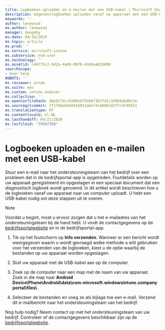 ```yaml
---
title: Logboeken uploaden en e-mailen met een USB-kabel | Microsoft Docs
description: Gegevenslogboeken uploaden vanaf uw apparaat met een USB-kabel
keywords: ''
author: lenewsad
ms.author: lanewsad
manager: dougeby
ms.date: 04/19/2019
ms.topic: article
ms.prod: ''
ms.service: microsoft-intune
ms.subservice: end-user
ms.technology: ''
ms.assetid: c46775c2-9d2a-4a88-89f0-4104a462b898
searchScope:
- User help
ROBOTS: ''
ms.reviewer: arnab
ms.suite: ems
ms.custom: intune-enduser
ms.collection: ''
ms.openlocfilehash: 48e0274cc9288e8f9266f3b7fd3c35969abd0c5e
ms.sourcegitcommit: 7f17d6eb9dd41b031a6af4148863d2ffc4f49551
ms.translationtype: HT
ms.contentlocale: nl-NL
ms.lasthandoff: 04/21/2020
ms.locfileid: "79347350"
---
```

# <a name="upload-and-email-logs-using-a-usb-cable"></a>Logboeken uploaden en e-mailen met een USB-kabel

Stuur een e-mail naar het ondersteuningsteam van het bedrijf over een probleem dat in de bedrijfsportal-app is opgetreden. Foutdetails worden op uw apparaat geregistreerd en opgeslagen in een speciaal document dat een _diagnostisch logboek_ wordt genoemd. In dit artikel wordt beschreven hoe u de logboeken vanaf uw apparaat naar uw computer uploadt. U hebt een USB-kabel nodig om deze stappen uit te voeren.   

> [!Note]
> Voordat u begint, moet u ervoor zorgen dat u het e-mailadres van het ondersteuningsteam bij de hand hebt. U vindt de contactgegevens op de [bedrijfsportalwebsite](https://go.microsoft.com/fwlink/?linkid=2010980) en in de bedrijfsportal-app. 

1. Tik op het foutscherm op **Info verzenden**. Wanneer er een bericht wordt weergegeven waarin u wordt gevraagd welke methode u wilt gebruiken voor het verzenden van de logboeken, kiest u de optie waarbij de bestanden op uw apparaat worden opgeslagen.  

2. Sluit uw apparaat met de USB-kabel aan op de computer. 

3. Zoek op de computer naar een map met de naam van uw apparaat. Zoek in die map naar <strong>Android Device\Phone\Android\data\com.microsoft.windowsintune.companyportal\files\\</strong>.

4. Selecteer de bestanden en voeg ze als bijlage toe een e-mail. Verzend dit e-mailbericht naar het ondersteuningsteam van het bedrijf.

Nog hulp nodig? Neem contact op met het ondersteuningsteam van uw bedrijf. Controleer of de contactgegevens beschikbaar zijn op de [bedrijfsportalwebsite](https://go.microsoft.com/fwlink/?linkid=2010980).
